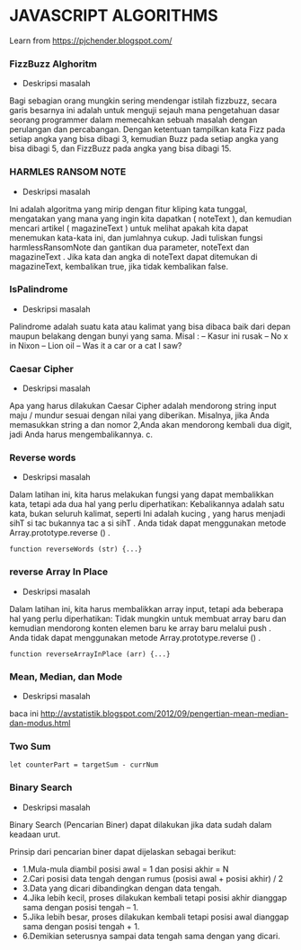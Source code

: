 # JAVASCRIPT ALGORITHMS
Learn from https://pjchender.blogspot.com/

### FizzBuzz Alghoritm

- Deskripsi masalah

Bagi sebagian orang mungkin sering mendengar istilah fizzbuzz, secara garis besarnya ini adalah untuk menguji sejauh mana pengetahuan dasar seorang programmer dalam memecahkan sebuah masalah dengan perulangan dan percabangan. Dengan ketentuan tampilkan kata Fizz pada setiap angka yang bisa dibagi 3, kemudian Buzz pada setiap angka yang bisa dibagi 5, dan FizzBuzz pada angka yang bisa dibagi 15.

### HARMLES RANSOM NOTE

- Deskripsi masalah

Ini adalah algoritma yang mirip dengan fitur kliping kata tunggal, mengatakan yang mana yang ingin kita dapatkan ( noteText ), dan kemudian mencari artikel ( magazineText ) untuk melihat apakah kita dapat menemukan kata-kata ini, dan jumlahnya cukup.
Jadi tuliskan fungsi harmlessRansomNote dan gantikan dua parameter, noteText dan magazineText . Jika kata dan angka di noteText dapat ditemukan di magazineText, kembalikan true, jika tidak kembalikan false.

### IsPalindrome

- Deskripsi masalah

Palindrome adalah suatu kata atau kalimat yang bisa dibaca baik dari depan maupun belakang dengan bunyi yang sama. 
Misal :
– Kasur ini rusak
– No x in Nixon
– Lion oil
– Was it a car or a cat I saw?


### Caesar Cipher

- Deskripsi masalah

Apa yang harus dilakukan Caesar Cipher adalah mendorong string input maju / mundur sesuai dengan nilai yang diberikan. Misalnya, jika Anda memasukkan string a dan nomor 2,Anda akan mendorong kembali dua digit, jadi Anda harus mengembalikannya. c.

### Reverse words

- Deskripsi masalah

Dalam latihan ini, kita harus melakukan fungsi yang dapat membalikkan kata, tetapi ada dua hal yang perlu diperhatikan:
Kebalikannya adalah satu kata, bukan seluruh kalimat, seperti Ini adalah kucing , yang harus menjadi sihT si tac bukannya tac a si sihT .
Anda tidak dapat menggunakan metode Array.prototype.reverse () .
```
function reverseWords (str) {...}
```

### reverse Array In Place

- Deskripsi masalah

Dalam latihan ini, kita harus membalikkan array input, tetapi ada beberapa hal yang perlu diperhatikan:
Tidak mungkin untuk membuat array baru dan kemudian mendorong konten elemen baru ke array baru melalui push .
Anda tidak dapat menggunakan metode Array.prototype.reverse () .
```
function reverseArrayInPlace (arr) {...}
```

### Mean, Median, dan Mode

- Deskripsi masalah

baca ini http://avstatistik.blogspot.com/2012/09/pengertian-mean-median-dan-modus.html


### Two Sum

```
let counterPart = targetSum - currNum
```

### Binary Search

- Deskripsi masalah

Binary Search (Pencarian Biner) dapat dilakukan jika data sudah dalam keadaan urut. 

Prinsip dari pencarian biner dapat dijelaskan sebagai berikut:
- 1.Mula-mula diambil posisi awal = 1 dan posisi akhir = N
- 2.Cari posisi data tengah dengan rumus (posisi awal + posisi akhir) / 2
- 3.Data yang dicari dibandingkan dengan data tengah.
- 4.Jika lebih kecil, proses dilakukan kembali tetapi posisi akhir dianggap sama dengan posisi tengah – 1.
- 5.Jika lebih besar, proses dilakukan kembali tetapi posisi awal dianggap sama dengan posisi tengah + 1.
- 6.Demikian seterusnya sampai data tengah sama dengan yang dicari.